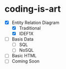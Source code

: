 # coding-is-art

- [x] Entity Relation Diagram
  - [x] Traditional
  - [x] IDEF1X
- [ ] Basis Data
  - [ ] SQL
  - [ ] NoSQL
- [ ] Basic HTML
- [ ] Coming Soon
